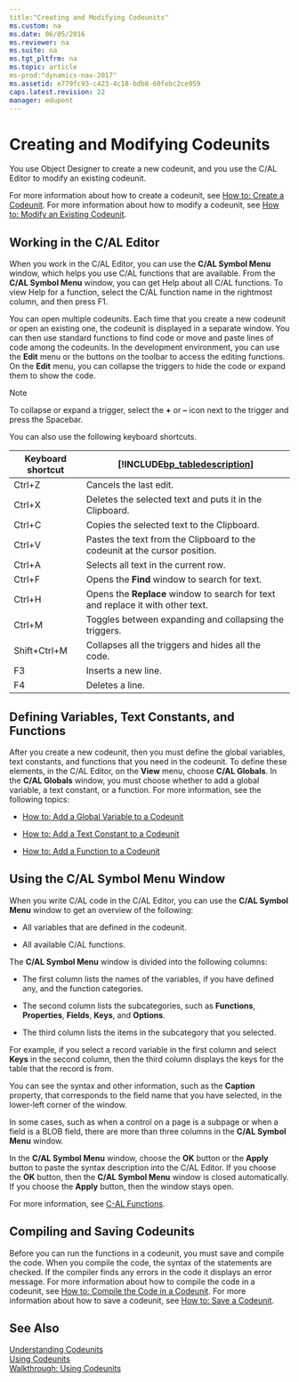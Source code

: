 ```yaml
---
title:"Creating and Modifying Codeunits"
ms.custom: na
ms.date: 06/05/2016
ms.reviewer: na
ms.suite: na
ms.tgt_pltfrm: na
ms.topic: article
ms-prod:"dynamics-nav-2017"
ms.assetid: e779fc93-c423-4c18-bdb8-60febc2ce959
caps.latest.revision: 22
manager: edupont
---
```

# Creating and Modifying Codeunits
You use Object Designer to create a new codeunit, and you use the C\/AL Editor to modify an existing codeunit.  
  
 For more information about how to create a codeunit, see [How to: Create a Codeunit](../Topic/How%20to:%20Create%20a%20Codeunit.md). For more information about how to modify a codeunit, see [How to: Modify an Existing Codeunit](../Topic/How%20to:%20Modify%20an%20Existing%20Codeunit.md).  
  
## Working in the C\/AL Editor  
 When you work in the C\/AL Editor, you can use the **C\/AL Symbol Menu** window, which helps you use C\/AL functions that are available. From the **C\/AL Symbol Menu** window, you can get Help about all C\/AL functions. To view Help for a function, select the C\/AL function name in the rightmost column, and then press F1.  
  
 You can open multiple codeunits. Each time that you create a new codeunit or open an existing one, the codeunit is displayed in a separate window. You can then use standard functions to find code or move and paste lines of code among the codeunits. In the development environment, you can use the **Edit** menu or the buttons on the toolbar to access the editing functions. On the **Edit** menu, you can collapse the triggers to hide the code or expand them to show the code.  
  
> [!NOTE]  
>  To collapse or expand a trigger, select the **\+** or **–** icon next to the trigger and press the Spacebar.  
  
 You can also use the following keyboard shortcuts.  
  
|Keyboard shortcut|[!INCLUDE[bp_tabledescription](includes/bp_tabledescription_md.md)]|  
|-----------------------|---------------------------------------|  
|Ctrl\+Z|Cancels the last edit.|  
|Ctrl\+X|Deletes the selected text and puts it in the Clipboard.|  
|Ctrl\+C|Copies the selected text to the Clipboard.|  
|Ctrl\+V|Pastes the text from the Clipboard to the codeunit at the cursor position.|  
|Ctrl\+A|Selects all text in the current row.|  
|Ctrl\+F|Opens the **Find** window to search for text.|  
|Ctrl\+H|Opens the **Replace** window to search for text and replace it with other text.|  
|Ctrl\+M|Toggles between expanding and collapsing the triggers.|  
|Shift\+Ctrl\+M|Collapses all the triggers and hides all the code.|  
|F3|Inserts a new line.|  
|F4|Deletes a line.|  
  
## Defining Variables, Text Constants, and Functions  
 After you create a new codeunit, then you must define the global variables, text constants, and functions that you need in the codeunit. To define these elements, in the C\/AL Editor, on the **View** menu, choose **C\/AL Globals**. In the **C\/AL Globals** window, you must choose whether to add a global variable, a text constant, or a function. For more information, see the following topics:  
  
-   [How to: Add a Global Variable to a Codeunit](../Topic/How%20to:%20Add%20a%20Global%20Variable%20to%20a%20Codeunit.md)  
  
-   [How to: Add a Text Constant to a Codeunit](../Topic/How%20to:%20Add%20a%20Text%20Constant%20to%20a%20Codeunit.md)  
  
-   [How to: Add a Function to a Codeunit](../Topic/How%20to:%20Add%20a%20Function%20to%20a%20Codeunit.md)  
  
## Using the C\/AL Symbol Menu Window  
 When you write C\/AL code in the C\/AL Editor, you can use the **C\/AL Symbol Menu** window to get an overview of the following:  
  
-   All variables that are defined in the codeunit.  
  
-   All available C\/AL functions.  
  
 The **C\/AL Symbol Menu** window is divided into the following columns:  
  
-   The first column lists the names of the variables, if you have defined any, and the function categories.  
  
-   The second column lists the subcategories, such as **Functions**, **Properties**, **Fields**, **Keys**, and **Options**.  
  
-   The third column lists the items in the subcategory that you selected.  
  
 For example, if you select a record variable in the first column and select **Keys** in the second column, then the third column displays the keys for the table that the record is from.  
  
 You can see the syntax and other information, such as the **Caption** property, that corresponds to the field name that you have selected, in the lower\-left corner of the window.  
  
 In some cases, such as when a control on a page is a subpage or when a field is a BLOB field, there are more than three columns in the **C\/AL Symbol Menu** window.  
  
 In the **C\/AL Symbol Menu** window, choose the **OK** button or the **Apply** button to paste the syntax description into the C\/AL Editor. If you choose the **OK** button, then the **C\/AL Symbol Menu** window is closed automatically. If you choose the **Apply** button, then the window stays open.  
  
 For more information, see [C\-AL Functions](C-AL-Functions.md).  
  
## Compiling and Saving Codeunits  
 Before you can run the functions in a codeunit, you must save and compile the code. When you compile the code, the syntax of the statements are checked. If the compiler finds any errors in the code it displays an error message. For more information about how to compile the code in a codeunit, see [How to: Compile the Code in a Codeunit](../Topic/How%20to:%20Compile%20the%20Code%20in%20a%20Codeunit.md). For more information about how to save a codeunit, see [How to: Save a Codeunit](../Topic/How%20to:%20Save%20a%20Codeunit.md).  
  
## See Also  
 [Understanding Codeunits](Understanding-Codeunits.md)   
 [Using Codeunits](Using-Codeunits.md)   
 [Walkthrough: Using Codeunits](../Topic/Walkthrough:%20Using%20Codeunits.md)